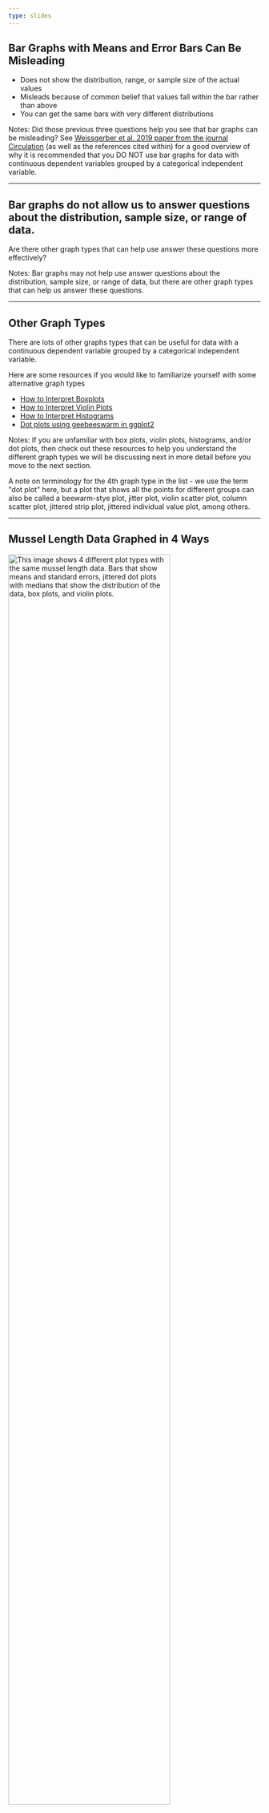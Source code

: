 ```yaml
---
type: slides
---
```


## Bar Graphs with Means and Error Bars Can Be Misleading

- Does not show the distribution, range, or sample size of the actual values
- Misleads because of common belief that values fall within the bar rather than above
- You can get the same bars with very different distributions


Notes: Did those previous three questions help you see that bar graphs can be misleading? See [Weissgerber et al. 2019 paper from the journal Circulation](https://www.ahajournals.org/doi/10.1161/CIRCULATIONAHA.118.037777) (as well as the references cited within) for a good overview of why it is recommended that you DO NOT use bar graphs for data with continuous dependent variables grouped by a categorical independent variable.


---

## Bar graphs do not allow us to answer questions about the distribution, sample size, or range of data.

Are there other graph types that can help use answer these questions more effectively?

Notes: Bar graphs may not help use answer questions about the distribution, sample size, or range of data, but there are other graph types that can help us answer these questions.

---

## Other Graph Types

There are lots of other graphs types that can be useful for data with a continuous dependent variable grouped by a categorical independent variable.

Here are some resources if you would like to familiarize yourself with some alternative graph types

- [How to Interpret Boxplots](https://www.labxchange.org/library/items/lb:LabXchange:d8863c77:html:1)
- [How to Interpret Violin Plots](https://www.labxchange.org/library/items/lb:LabXchange:46f64d7a:html:1)
- [How to Interpret Histograms](https://www.labxchange.org/library/pathway/lx-pathway:9ec0515c-d122-4ab5-85ac-c9c9c0850417/items/lx-pb:9ec0515c-d122-4ab5-85ac-c9c9c0850417:html:ad380c68)
- [Dot plots using geebeeswarm in ggplot2](https://github.com/eclarke/ggbeeswarm)


Notes: If you are unfamiliar with box plots, violin plots, histograms, and/or dot plots, then check out these resources to help you understand the different graph types we will be discussing next in more detail before you move to the next section. 

A note on terminology for the 4th graph type in the list - we use the term "dot plot" here, but a plot that shows all the points for different groups can also be called a beewarm-stye plot, jitter plot, violin scatter plot, column scatter plot, jittered strip plot, jittered individual value plot, among others. 

---

## Mussel Length Data Graphed in 4 Ways

<img src="https://raw.githubusercontent.com/dbturner/raisethebar/main/static/plots.png" alt="This image shows 4 different plot types with the same mussel length data. Bars that show means and standard errors, jittered dot plots with medians that show the distribution of the data, box plots, and violin plots. " width="80%"/>

Notes: 
(right click on the image and select "open image in new tab" if the graphs are getting cut off)

Here we see the same *Elliptio complanata* mussel length data graphed in four different ways: 

1. Bar plots showing the means and standard errors, 
2. Dot plots showing individual points jittered to show the data distribution and the median shown as the horizontal bar,
3. Box plots showing the median (middle horizontal bar), middle 50% of the data (= the interquartile range shown as the box), whiskers (reach up to 1.5 times the interquartile range from the edges of the box), and outliers (points shown outside of the whiskers), and 
4. Violin plots which show the distribution of the data as a mirrored, smoothed probability density curve. Go back to the previous slide and click on the resource links if you need help interpreting what these plots show. What are the pluses and minuses of each of these graph types?

---

## Visualizing Grouped Continuous Data
(dependent variable is continuous, independent variable(s) categorical)

- Show all points or distribution whenever possible
- Distribution of data and sample size determine which summary statistics to use 
  - Summary statistics are less reliable when sample size is small
  - Only use mean and SD if normal
  - Box plots are a useful way to show summary statistics, but don’t use box plots alone if data are multimodal 
  
Notes: Here are some key best practices to graph data that has a continuous dependent variable and one or more categorical independent variables.

---

### What Graph to Choose When You Have a Categorical Independent Variable
(adapted from [Weissgerber et al. 2019](https://doi.org/10.1161/CIRCULATIONAHA.118.037777)  by Marney Pratt, March 3, 2022)
<img src="https://raw.githubusercontent.com/dbturner/raisethebar/main/static/graph_choice.png" alt="This image shows a table to help choose a good graph type. See the slide notes for a thorough description." width="90%"/>

Notes: Here are some more in depth best practices to help you choose the best graph type

- Dot Plot shows All data points “jittered” to not overlap, with mean or median. Dot plots are best with a continuous dependent variable with very small to medium sample sizes and sample size too small to determine distribution OR any data distribution. Best practices for dot plots: jitter to make all points visible, use median (not mean) if sample size very small, only add dispersion summary stats if sample size is large enough
- Box Plot shows a box that represents the interquartile range (middle 50% of the data) with a median shown as a horizontal line within the box. Whiskers most often extend from the box up to 1.2 times the interquartile range and if points are present outside of the whiskers they are considered outliers. Best practices for box plots: use with a continuous dependent variable with medium to large sample size in each group (~20 or more, but no hard rule), only use for unimodal distributions (=one peak) and not for bimodal or multimodal data, list sample size for each group on the x-axis or give in the figure legend, make sure to specify what whiskers represent in the figure legend (as these can be defined differently)
- Violin Plot is created by taking the kernel density estimate and shows a smoothed data distribution curve (wider parts of the violin show where there is more data). Best practices for violin plots: use with a continuous dependent variable with larger sample sizes (usually around 30 or more per group, but no hard rule), list the sample size for each group on the x-axis or in the figure legend, do not include impossible values (for example, negative values when they are not possible), adjust the bandwidth and overall width as needed
- Bar Graph shows a bar with the height representing the value of a count or proportion. Best practices for bar graphs: use only with discrete data (counts or proportions) and NOT for continuous data.
- Mixed Graph showing points, box, and violin (or some other combination) to compliment the pros of the different graph types. Best used for medium to large sample sizes (~20+ but no hard rule). If data is multimodal, must show the distribution by jittered points and/or violin. If the sample size is small, emphasize points and de-emphasize parts with less certainty (e.g. summary stats). If the sample size is large, emphasize most important parts (e.g. summary stats) but de-emphasize parts that might be distracting by making more transparent

---

## Mix and Match When Needed
<img src="https://raw.githubusercontent.com/dbturner/raisethebar/main/static/mix.png" alt="This image shows a graph of the mussel lengths that mixes a violin, box, and dot plot." width="80%"/>

Notes: It can be helpful to mix and match different graph types to get the benefits of each to compliment each other. Here we have mixed a dot plot, box plot, and violin plot. The sample size for the number of mussels from each year in each river has also been added.

In this particular case, the distribution of mussel shell lengths is multimodal (several clumps), which suggests different size/age classes of mussels. 

Since we moved sediment upstream of the mussels in the Mill River later in the summer of 2016, the 2016 samples collected early in the summer are considered our "before" samples, while the other years are "after" sediment redistribution. To see a negative impact of sediment redistribution on the mussels in the Mill River, we might expect to see a decrease in mussel density or size in the Mill River (our "impact" site) compared to the Manhan River (our "control" site) after sediment is moved.

It looks like there was a better recruitment of small mussels in 2018 in the Mill River. Note the median looks slightly higher in the Manhan River than the Mill River in 2019, but there are a lot more small mussels as well as some larger mussels in the Mill River. Since we find the mussel density has increased (see Table 1 in the chapter 1 Introduction slide set) and there is a good mix of sizes of mussels (including those that are smaller and larger than in the Manhan River).  We don’t see any clear evidence of a negative impact of managing sediment upstream in Paradise Pond on the Mill River mussels.

In the next chapter, we will practice using template code to make these different graphs using R
